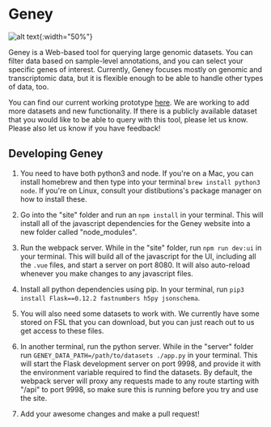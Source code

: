 # Geney

![alt text](https://github.com/srp33/Geney/blob/master/site/ui/assets/geney-lamp.png){:width="50%"}

Geney is a Web-based tool for querying large genomic datasets. You can filter data based on sample-level annotations, and you can select your specific genes of interest. Currently, Geney focuses mostly on genomic and transcriptomic data, but it is flexible enough to be able to handle other types of data, too.

You can find our current working prototype [here](http://45.56.87.243). We are working to add more datasets and new functionality. If there is a publicly available dataset that you would like to be able to query with this tool, please let us know. Please also let us know if you have feedback!

## Developing Geney

1. You need to have both python3 and node. If you're on a Mac, you can install homebrew and then type into your terminal `brew install python3 node`. If you're on Linux, consult your distibutions's package manager on how to install these.

2. Go into the "site" folder and run an `npm install` in your terminal. This will install all of the javascript dependencies for the Geney website into a new folder called "node_modules".

3. Run the webpack server. While in the "site" folder, run `npm run dev:ui` in your terminal. This will build all of the javascript for the UI, including all the `.vue` files, and start a server on port 8080. It will also auto-reload whenever you make changes to any javascript files.

4. Install all python dependencies using pip. In your terminal, run `pip3 install Flask==0.12.2 fastnumbers h5py jsonschema`.

5. You will also need some datasets to work with. We currently have some stored on FSL that you can download, but you can just reach out to us get access to these files.

6. In another terminal, run the python server. While in the "server" folder run `GENEY_DATA_PATH=/path/to/datasets ./app.py` in your terminal. This will start the Flask development server on port 9998, and provide it with the environment variable required to find the datasets. By default, the webpack server will proxy any requests made to any route starting with "/api" to port 9998, so make sure this is running before you try and use the site.

7. Add your awesome changes and make a pull request!


